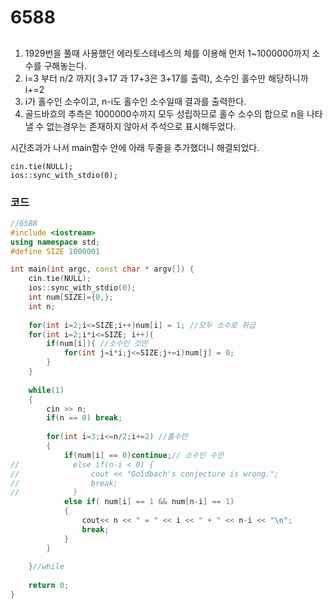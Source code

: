 # 6588

##
1. 1929번을 풀때 사용했던 에라토스테네스의 체를 이용해 먼저 1~1000000까지 소수를 구해놓는다.
2. i=3 부터 n/2 까지( 3+17 과 17+3은 3+17를 출력), 소수인 홀수만 해당하니까 i+=2  
3. i가 홀수인 소수이고, n-i도 홀수인 소수일때 결과를 출력한다.  
4. 골드바흐의 추측은 1000000수까지 모두 성립하므로 홀수 소수의 합으로 n을 나타낼 수 없는경우는 존재하지 않아서 주석으로 표시해두었다.  

시간초과가 나서 main함수 안에 아래 두줄을 추가했더니 해결되었다.
```
cin.tie(NULL);  
ios::sync_with_stdio(0);
```


### 코드

```c++
//6588
#include <iostream>
using namespace std;
#define SIZE 1000001

int main(int argc, const char * argv[]) {
    cin.tie(NULL);
    ios::sync_with_stdio(0);
    int num[SIZE]={0,};
    int n;
    
    for(int i=2;i<=SIZE;i++)num[i] = 1; //모두 소수로 취급
    for(int i=2;i*i<=SIZE; i++){
        if(num[i]){ //소수인 것만
            for(int j=i*i;j<=SIZE;j+=i)num[j] = 0;
        }
    }
    
    while(1)
    {
        cin >> n;
        if(n == 0) break;
        
        for(int i=3;i<=n/2;i+=2) //홀수만
        {
            if(num[i] == 0)continue;// 소수인 수만
//            else if(n-i < 0) {
//                cout << "Goldbach's conjecture is wrong.";
//                break;
//            }
            else if( num[i] == 1 && num[n-i] == 1)
            {
                cout<< n << " = " << i << " + " << n-i << "\n";
                break;
            }
        }
        
    }//while
    
    return 0;
}

```
